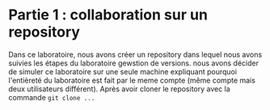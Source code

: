 # Partie 1 : collaboration sur un repository
Dans ce laboratoire, nous avons créer un repository dans lequel nous avons suivies les étapes du laboratoire gewstion de versions. nous avons décider de simuler ce laboratoire sur une seule machine expliquant pourquoi l'entièreté du laboratoire est fait par le meme compte (même compte mais deux utilisateurs différent). Après avoir cloner le repository avec la commande ``` git clone ... ```

